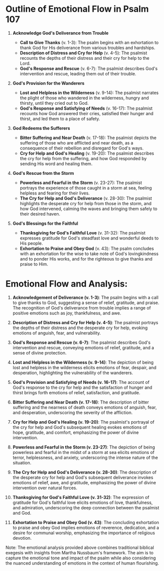 # Outline of Emotional Flow in Psalm 107

1. **Acknowledge God's Deliverance from Trouble**
   - **Call to Give Thanks** (v. 1-3): The psalm begins with an exhortation to thank God for His deliverance from various troubles and hardships.
   - **Description of Distress and Cry for Help** (v. 4-5): The psalmist recounts the depths of their distress and their cry for help to the Lord.
   - **God's Response and Rescue** (v. 6-7): The psalmist describes God's intervention and rescue, leading them out of their trouble.

2. **God's Provision for the Wanderers**
   - **Lost and Helpless in the Wilderness** (v. 9-14): The psalmist narrates the plight of those who wandered in the wilderness, hungry and thirsty, until they cried out to God.
   - **God's Response and Satisfying of Needs** (v. 16-17): The psalmist recounts how God answered their cries, satisfied their hunger and thirst, and led them to a place of safety.

3. **God Redeems the Sufferers**
   - **Bitter Suffering and Near Death** (v. 17-18): The psalmist depicts the suffering of those who are afflicted and near death, as a consequence of their rebellion and disregard for God's ways.
   - **Cry for Help and God's Healing** (v. 19-20): The psalmist describes the cry for help from the suffering, and how God responded by sending His word and healing them.

4. **God's Rescue from the Storm**
   - **Powerless and Fearful in the Storm** (v. 23-27): The psalmist portrays the experience of those caught in a storm at sea, feeling helpless and fearing for their lives.
   - **The Cry for Help and God's Deliverance** (v. 28-30): The psalmist highlights the desperate cry for help from those in the storm, and how God intervened, calming the waves and bringing them safely to their desired haven.

5. **God's Blessings for the Faithful**
   - **Thanksgiving for God's Faithful Love** (v. 31-32): The psalmist expresses gratitude for God's steadfast love and wonderful deeds to His people.
   - **Exhortation to Praise and Obey God** (v. 43): The psalm concludes with an exhortation for the wise to take note of God's lovingkindness and to ponder His works, and for the righteous to give thanks and praise to Him.

# Emotional Flow and Analysis:

1. **Acknowledgement of Deliverance (v. 1-3)**: The psalm begins with a call to give thanks to God, suggesting a sense of relief, gratitude, and praise. The recognition of God's deliverance from trouble implies a range of positive emotions such as joy, thankfulness, and awe.

2. **Description of Distress and Cry for Help (v. 4-5)**: The psalmist portrays the depths of their distress and the desperate cry for help, evoking emotions of anguish, fear, and vulnerability.

3. **God's Response and Rescue (v. 6-7)**: The psalmist describes God's intervention and rescue, conveying emotions of relief, gratitude, and a sense of divine protection.

4. **Lost and Helpless in the Wilderness (v. 9-14)**: The depiction of being lost and helpless in the wilderness elicits emotions of fear, despair, and desperation, highlighting the vulnerability of the wanderers.

5. **God's Provision and Satisfying of Needs (v. 16-17)**: The account of God's response to the cry for help and the satisfaction of hunger and thirst brings forth emotions of relief, satisfaction, and gratitude.

6. **Bitter Suffering and Near Death (v. 17-18)**: The description of bitter suffering and the nearness of death conveys emotions of anguish, fear, and desperation, underscoring the severity of the affliction.

7. **Cry for Help and God's Healing (v. 19-20)**: The psalmist's portrayal of the cry for help and God's subsequent healing evokes emotions of hope, gratitude, and comfort, emphasizing the power of divine intervention.

8. **Powerless and Fearful in the Storm (v. 23-27)**: The depiction of being powerless and fearful in the midst of a storm at sea elicits emotions of terror, helplessness, and anxiety, underscoring the intense nature of the situation.

9. **The Cry for Help and God's Deliverance (v. 28-30)**: The description of the desperate cry for help and God's subsequent deliverance invokes emotions of relief, awe, and gratitude, emphasizing the power of divine intervention over natural forces.

10. **Thanksgiving for God's Faithful Love (v. 31-32)**: The expression of gratitude for God's faithful love elicits emotions of love, thankfulness, and admiration, underscoring the deep connection between the psalmist and God.

11. **Exhortation to Praise and Obey God (v. 43)**: The concluding exhortation to praise and obey God implies emotions of reverence, dedication, and a desire for communal worship, emphasizing the importance of religious devotion.

Note: The emotional analysis provided above combines traditional biblical exegesis with insights from Martha Nussbaum's framework. The aim is to capture the emotional tone and impact of the psalm while also considering the nuanced understanding of emotions in the context of human flourishing.